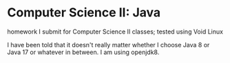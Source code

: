 # Computer Science II: Java

homework I submit for Computer Science II classes; tested using Void Linux

I have been told that it doesn't really matter whether I choose Java 8 or Java 17 or whatever in between. I am using openjdk8.
